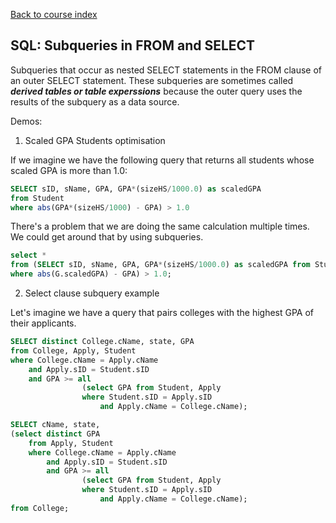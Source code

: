 [Back to course index](./index.md)

## SQL: Subqueries in FROM and SELECT

Subqueries that occur as nested SELECT statements in the FROM clause of an outer SELECT statement. These subqueries are sometimes called **_derived tables or table experssions_** because the outer query uses the results of the subquery as a data source.

Demos:

1. Scaled GPA Students optimisation

If we imagine we have the following query that returns all students whose scaled GPA is more than 1.0:

```SQL
SELECT sID, sName, GPA, GPA*(sizeHS/1000.0) as scaledGPA
from Student
where abs(GPA*(sizeHS/1000) - GPA) > 1.0
```

There's a problem that we are doing the same calculation multiple times. We could get around that by using subqueries.

```SQL
select *
from (SELECT sID, sName, GPA, GPA*(sizeHS/1000.0) as scaledGPA from Student) G
where abs(G.scaledGPA) - GPA) > 1.0;
```

2. Select clause subquery example

Let's imagine we have a query that pairs colleges with the highest GPA of their applicants.

```SQL
SELECT distinct College.cName, state, GPA
from College, Apply, Student
where College.cName = Apply.cName
    and Apply.sID = Student.sID
    and GPA >= all
                (select GPA from Student, Apply
                where Student.sID = Apply.sID
                    and Apply.cName = College.cName);
```

```SQL
SELECT cName, state,
(select distinct GPA
    from Apply, Student
    where College.cName = Apply.cName
        and Apply.sID = Student.sID
        and GPA >= all
                (select GPA from Student, Apply
                where Student.sID = Apply.sID
                    and Apply.cName = College.cName);
from College;
```
